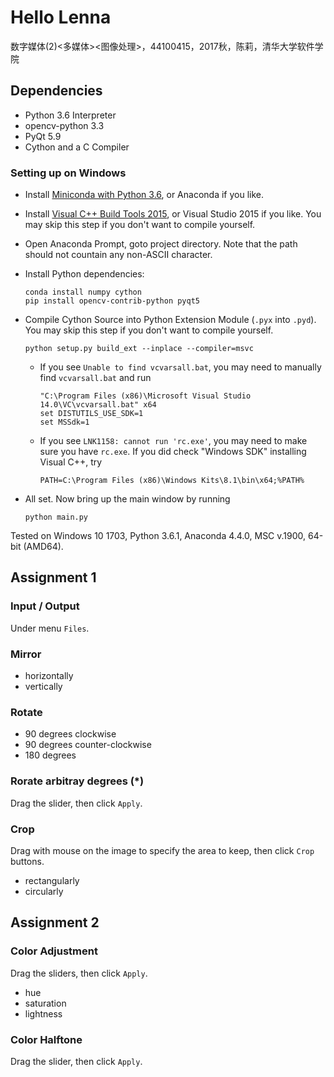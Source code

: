 # Hello Lenna

数字媒体(2)<多媒体><图像处理>，44100415，2017秋，陈莉，清华大学软件学院

## Dependencies

* Python 3.6 Interpreter
* opencv-python 3.3
* PyQt 5.9
* Cython and a C Compiler

### Setting up on Windows

* Install [Miniconda with Python 3.6](https://conda.io/miniconda.html), or Anaconda if you like.

* Install [Visual C++ Build Tools 2015](http://landinghub.visualstudio.com/visual-cpp-build-tools), or Visual Studio 2015 if you like. You may skip this step if you don't want to compile yourself.

* Open Anaconda Prompt, goto project directory. Note that the path should not countain any non-ASCII character.

* Install Python dependencies:
    ```
    conda install numpy cython
    pip install opencv-contrib-python pyqt5
    ```

* Compile Cython Source into Python Extension Module (`.pyx` into `.pyd`). You may skip this step if you don't want to compile yourself.
    ```
    python setup.py build_ext --inplace --compiler=msvc
    ```

    * If you see `Unable to find vcvarsall.bat`, you may need to manually find `vcvarsall.bat` and run
        ```
        "C:\Program Files (x86)\Microsoft Visual Studio 14.0\VC\vcvarsall.bat" x64
        set DISTUTILS_USE_SDK=1
        set MSSdk=1
        ```
    * If you see `LNK1158: cannot run 'rc.exe'`, you may need to make sure you have `rc.exe`. If you did check "Windows SDK" installing Visual C++, try
        ```
        PATH=C:\Program Files (x86)\Windows Kits\8.1\bin\x64;%PATH%
        ```

* All set. Now bring up the main window by running
    ```
    python main.py
    ```

Tested on Windows 10 1703, Python 3.6.1, Anaconda 4.4.0, MSC v.1900, 64-bit (AMD64).

## Assignment 1

### Input / Output
Under menu `Files`.

### Mirror 
* horizontally
* vertically

### Rotate
* 90 degrees clockwise
* 90 degrees counter-clockwise
* 180 degrees

### Rorate arbitray degrees (*)
Drag the slider, then click `Apply`.

### Crop 
Drag with mouse on the image to specify the area to keep, then click `Crop` buttons.
* rectangularly
* circularly

## Assignment 2

### Color Adjustment

Drag the sliders, then click `Apply`.

* hue
* saturation
* lightness

### Color Halftone

Drag the slider, then click `Apply`.
